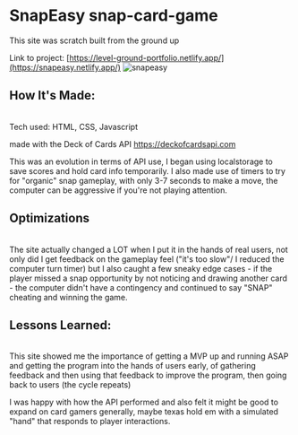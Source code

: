 # SnapEasy snap-card-game

This site was scratch built from the ground up

Link to project: [https://level-ground-portfolio.netlify.app/](https://snapeasy.netlify.app/)
![snapeasy](https://user-images.githubusercontent.com/85075266/181392834-2e3f43d8-1353-44ff-a6fa-f3e5f6b18163.jpg)

## How It's Made:
<br/>
Tech used: HTML, CSS, Javascript

made with the Deck of Cards API
https://deckofcardsapi.com

This was an evolution in terms of API use, I began using localstorage to save scores and hold card info temporarily.
I also made use of timers to try for "organic" snap gameplay, with only 3-7 seconds to make a move, the computer can be
aggressive if you're not playing attention.

## Optimizations
<br/>
The site actually changed a LOT when I put it in the hands of real users, not only did I get feedback on the gameplay feel
("it's too slow"/ I reduced the computer turn timer) but I also caught a few sneaky edge cases - if the player missed a snap opportunity
by not noticing and drawing another card - the computer didn't have a contingency and continued to say "SNAP" cheating and winning the game.

## Lessons Learned:
<br/>
This site showed me the importance of getting a MVP up and running ASAP and getting the program into the hands of users early, of gathering feedback and then using that feedback to improve the program, then going back to users (the cycle repeats)

I was happy with how the API performed and also felt it might be good to expand on card gamers generally, maybe texas hold em with a simulated "hand" that responds to player interactions.
